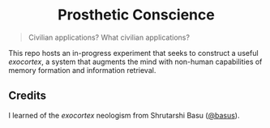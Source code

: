 <h1 align="center">Prosthetic Conscience</h1>

> Civilian applications? What civilian applications?

This repo hosts an in-progress experiment that seeks to construct a useful *exocortex*, a system that augments the mind with non-human capabilities of memory formation and information retrieval.

## Credits

I learned of the *exocortex* neologism from Shrutarshi Basu ([@basus](https://twitter.com/basus)).
